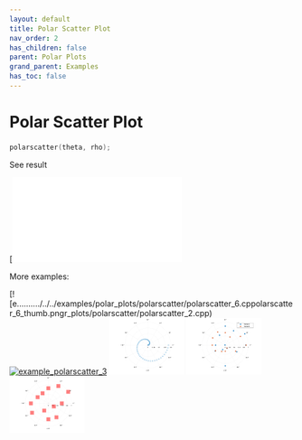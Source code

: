 ```yaml
---
layout: default
title: Polar Scatter Plot
nav_order: 2
has_children: false
parent: Polar Plots
grand_parent: Examples
has_toc: false
---
```

# Polar Scatter Plot

```cpp
polarscatter(theta, rho);
```


See result

[![e../../../examples/polar_plots/polarscatter/polarscatter_1.cppolarscatter_1.svg)](examples/polar_plots/polarscatter/polarscatter_1.cpp)

More examples:
    
[![e........../../../examples/polar_plots/polarscatter/polarscatter_6.cppolarscatter_6_thumb.pngr_plots/polarscatter/polarscatter_2.cpp)  [![example_polarscatter_3](docs/examples/polar_plots/polarscatter/polarscatter_3_thumb.png)](examples/polar_plots/polarscatter/polarscatter_3.cpp)  [![example_polarscatter_4](docs/examples/polar_plots/polarscatter/polarscatter_4_thumb.png)](examples/polar_plots/polarscatter/polarscatter_4.cpp)  [![example_polarscatter_5](docs/examples/polar_plots/polarscatter/polarscatter_5_thumb.png)](examples/polar_plots/polarscatter/polarscatter_5.cpp)  [![example_polarscatter_6](docs/examples/polar_plots/polarscatter/polarscatter_6_thumb.png)](examples/polar_plots/polarscatter/polarscatter_6.cpp)

  


